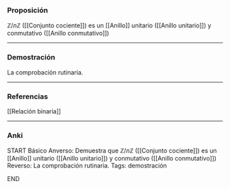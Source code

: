 ### Proposición

$\mathbb Z / n \mathbb Z$ ([[Conjunto cociente]]) es un [[Anillo]] unitario ([[Anillo unitario]]) y conmutativo ([[Anillo conmutativo]])

---
### Demostración

La comprobación rutinaria.

---
### Referencias

[[Relación binaria]]

---
### Anki

START
Básico
Anverso: Demuestra que $\mathbb Z / n \mathbb Z$ ([[Conjunto cociente]]) es un [[Anillo]] unitario ([[Anillo unitario]]) y conmutativo ([[Anillo conmutativo]])
Reverso: La comprobación rutinaria.
Tags: demostración
<!--ID: 1705771400922-->
END